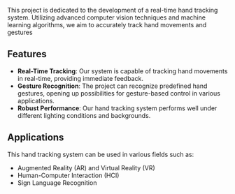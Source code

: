 This project is dedicated to the development of a real-time hand tracking system. Utilizing advanced computer vision techniques and machine learning algorithms, we aim to accurately track hand movements and gestures


## Features
- **Real-Time Tracking**: Our system is capable of tracking hand movements in real-time, providing immediate feedback.
- **Gesture Recognition**: The project can recognize predefined hand gestures, opening up possibilities for gesture-based control in various applications.
- **Robust Performance**: Our hand tracking system performs well under different lighting conditions and backgrounds.


## Applications
This hand tracking system can be used in various fields such as:
- Augmented Reality (AR) and Virtual Reality (VR)
- Human-Computer Interaction (HCI)
- Sign Language Recognition
